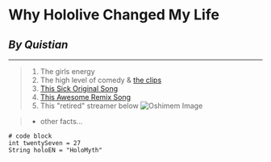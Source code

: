 # **Why Hololive Changed My Life**
## *By Quistian*
---
> 1. The girls energy
> 2. The high level of comedy & [the clips](https://youtu.be/z3owjSSiQ7o?si=ORNro2sl2lUA7Zs9) 
> 3. [This Sick Original Song](https://youtu.be/Ktk_EDLDPeY?si=eUUL08zzccAzlJXU)
> 4. [This Awesome Remix Song](https://www.youtube.com/watch?v=bPyVkcM_WhQ&list=LL&index=76)
> 5. This "retired" streamer below
> ![Oshimem Image](https://user-images.githubusercontent.com/97694494/149402445-beb7e450-1de7-4335-b371-d7be3b9c0bad.png)

> - other facts...

```
# code block
int twentySeven = 27
String holoEN = "HoloMyth"
```
